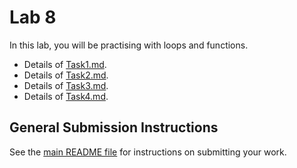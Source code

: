 # Lab 8

In this lab, you will be practising with loops and functions.

- Details of [Task1.md](Task1.md).
- Details of [Task2.md](Task2.md).
- Details of [Task3.md](Task3.md).
- Details of [Task4.md](Task4.md).

## General Submission Instructions

See the [main README file](../../README.md) for instructions on submitting your work.
